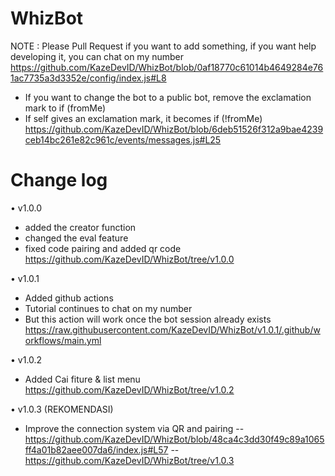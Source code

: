 # WhizBot

NOTE : Please Pull Request if you want to add something, if you want help developing it, you can chat on my number  https://github.com/KazeDevID/WhizBot/blob/0af18770c61014b4649284e761ac7735a3d3352e/config/index.js#L8

- If you want to change the bot to a public bot, remove the exclamation mark to if (fromMe)
- If self gives an exclamation mark, it becomes if (!fromMe)
https://github.com/KazeDevID/WhizBot/blob/6deb51526f312a9bae4239ceb14bc261e82c961c/events/messages.js#L25

# Change log

• v1.0.0
- added the creator function
- changed the eval feature
- fixed code pairing and added qr code
https://github.com/KazeDevID/WhizBot/tree/v1.0.0

• v1.0.1
- Added github actions
- Tutorial continues to chat on my number
- But this action will work once the bot session already exists
https://raw.githubusercontent.com/KazeDevID/WhizBot/v1.0.1/.github/workflows/main.yml

• v1.0.2
- Added Cai fiture & list menu
https://github.com/KazeDevID/WhizBot/tree/v1.0.2

• v1.0.3 (REKOMENDASI)
- Improve the connection system via QR and pairing
-- https://github.com/KazeDevID/WhizBot/blob/48ca4c3dd30f49c89a1065ff4a01b82aee007da6/index.js#L57
-- https://github.com/KazeDevID/WhizBot/tree/v1.0.3
